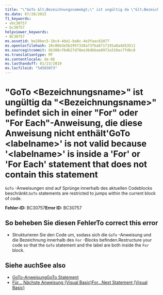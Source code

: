 ```yaml
---
title: "\"GoTo &lt;Bezeichnungsname&gt;\" ist ungültig da \"&lt;Bezeichnungsname&gt;\" befindet sich in einer \"For\" oder \"For Each\"-Anweisung, die diese Anweisung nicht enthält"
ms.date: 07/20/2015
f1_keywords:
- vbc30757
- bc30757
helpviewer_keywords:
- BC30757
ms.assetid: be28bec5-1bc4-4da1-ba0c-4e3faac81077
ms.openlocfilehash: 28c06b3e5b295f338a73fba871f191a0a4d53511
ms.sourcegitcommit: 6b308cf6d627d78ee36dbbae8972a310ac7fd6c8
ms.translationtype: MT
ms.contentlocale: de-DE
ms.lasthandoff: 01/23/2019
ms.locfileid: "54503073"
---
```

# <a name="goto-ltlabelnamegt-is-not-valid-because-ltlabelnamegt-is-inside-a-for-or-for-each-statement-that-does-not-contain-this-statement"></a><span data-ttu-id="be2d2-102">"GoTo &lt;Bezeichnungsname&gt;" ist ungültig da "&lt;Bezeichnungsname&gt;" befindet sich in einer "For" oder "For Each"-Anweisung, die diese Anweisung nicht enthält</span><span class="sxs-lookup"><span data-stu-id="be2d2-102">'GoTo &lt;labelname&gt;' is not valid because '&lt;labelname&gt;' is inside a 'For' or 'For Each' statement that does not contain this statement</span></span>
<span data-ttu-id="be2d2-103">`GoTo` -Anweisungen sind auf Sprünge innerhalb des aktuellen Codeblocks beschränkt.</span><span class="sxs-lookup"><span data-stu-id="be2d2-103">`GoTo` statements are restricted to jumps within the current block of code.</span></span>  
  
 <span data-ttu-id="be2d2-104">**Fehler-ID:** BC30757</span><span class="sxs-lookup"><span data-stu-id="be2d2-104">**Error ID:** BC30757</span></span>  
  
## <a name="to-correct-this-error"></a><span data-ttu-id="be2d2-105">So beheben Sie diesen Fehler</span><span class="sxs-lookup"><span data-stu-id="be2d2-105">To correct this error</span></span>  
  
-   <span data-ttu-id="be2d2-106">Strukturieren Sie den Code um, sodass sich die `GoTo` -Anweisung und die Bezeichnung innerhalb des `For` -Blocks befinden.</span><span class="sxs-lookup"><span data-stu-id="be2d2-106">Restructure your code so that the `GoTo` statement and the label are both inside the `For` block.</span></span>  
  
## <a name="see-also"></a><span data-ttu-id="be2d2-107">Siehe auch</span><span class="sxs-lookup"><span data-stu-id="be2d2-107">See also</span></span>
- [<span data-ttu-id="be2d2-108">GoTo-Anweisung</span><span class="sxs-lookup"><span data-stu-id="be2d2-108">GoTo Statement</span></span>](../../visual-basic/language-reference/statements/goto-statement.md)
- [<span data-ttu-id="be2d2-109">Für... Nächste Anweisung (Visual Basic)</span><span class="sxs-lookup"><span data-stu-id="be2d2-109">For...Next Statement (Visual Basic)</span></span>](../language-reference/statements/for-next-statement.md)
